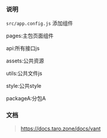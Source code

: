 ### 说明

`src/app.config.js` 添加组件

pages:主包页面组件

api:所有接口js

assets:公共资源

utils:公共文件js

style:公共style

packageA:分包A

### 文档
> https://docs.taro.zone/docs/vant